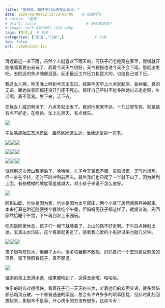 ```yaml
---
title: "家庭日，和孩子们出去爬山玩水。"
date: 2020-08-09T22:50:23+08:00    # 创建时间
# author: "老麦"
# draft: false                       # 是否是草稿？
# image: surf-4160492_1920.webp
tags: [生活,]  # 标签
categories: ["生活","儿女",]              # 分类
toc: false
url: /2020/post-15/
---
```


清远最近一直下雨，虽然个人挺喜欢下雨天的，可孩子们老是窝在家里，慢慢就开始嚷嚷着要出去玩了，趁着今天天气很好，天气预报也说今天不会下雨。那就出发吧，去附近的景点随便逛逛，反正最近工作压力也蛮大的，也给自己减下压。

我这女儿啊，昨天晚上听到今天出去玩，结果今天早上六点就起床，各种催。真的无语，跟她说景区都还没开门还不死心。都怪自己平时不能多陪她出去走走啊，生活啊，真不容易。生下来，活下去。

在我女儿威迫利诱下，八点多就出发了。目的地离家不远，十几公里车程，就是路有点不好走，在修路，加上礼拜天，有点堵车。

![](postImages/laomai/2023/02/27/163fc1bfc5b646-1.webp)

牛鱼嘴原始生态风景区--虽然离家这么近，但我还是第一次来。

  ![](postImages/laomai/2023/02/27/163fc1bfc64260-1.webp)![](postImages/laomai/2023/02/27/163fc1bfc6c6e6-1.webp)![](postImages/laomai/2023/02/27/163fc1bfc74313-1.webp)

  ![](postImages/laomai/2023/02/27/163fc1bfc7b1bb-1.webp)![](postImages/laomai/2023/02/27/163fc1bfc8176f-1.webp)![](postImages/laomai/2023/02/27/163fc1bfc93db3-1.webp)
  
  ![](postImages/laomai/2023/02/27/163fc1bfc9a866-1.webp)![](postImages/laomai/2023/02/27/163fc1bfca1e92-1.webp)![](postImages/laomai/2023/02/27/163fc1bfcaa16e-1.webp)

没想到这次爬山我落后了，哈哈哈，儿子今天表现不错，虽然很累，天气也很热，但一直在坚持，还时不时冲到前面去。最终我们也只爬了一半就下山了，因为越到上面，有些楼梯的坡度落差就越大，对小孩子来说不怎么友好。

![](postImages/laomai/2023/02/27/163fc1bfcb182a-1.webp)

回到山脚，也许是因为累，也许是因为太早起床，两个小豆丁居然闭目养神起来。本来打算在附近随便找个餐馆吃个午餐，但妈妈见孩子都这样了，就提议说，先回家然后睡个午觉，下午再到水上乐园玩。

吃完饭回家休息，孩子们一躺下就睡着了，上山的路不好走啊。下午四点钟就出发，玄真山水乐园，这个离家就更近了，骑着我心爱的小电驴过来也就几分钟。

  ![](postImages/laomai/2023/02/27/163fc1bfcb8f1f-1.webp)![](postImages/laomai/2023/02/27/163fc1bfcbf1cd-1.webp)![](postImages/laomai/2023/02/27/163fc1bfcc4f9e-1.webp)

孩子很喜欢玩水，但胆子太小。很多项目都不敢玩，妈妈自己一个去玩那些刺激的项目，留下我照看孩子，真不厚道。

![](postImages/laomai/2023/02/27/163fc1bfccbeb1-1.webp)

强迫弟弟上去滑水道，结果被呛到了，哭得丑死啦，哈哈哈。

快乐的时光过得很快，看着孩子们一天天的长大，听着他们的欢声笑语，很多烦恼都已烟消云散。一个普普通通的家庭，总会有许许多多的琐事困扰，但此时此刻回想起来，那根本不是事，开心快乐的方法有很多，比如今天！